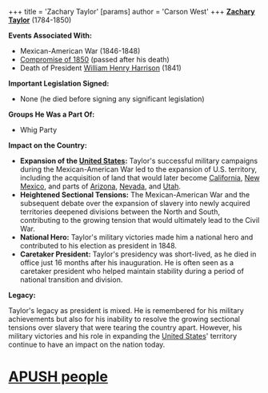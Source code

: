 +++
 title = 'Zachary Taylor'
[params]
	author = 'Carson West'
+++
**[Zachary Taylor](./../zachary-taylor/)** (1784-1850)

**Events Associated With:**

* Mexican-American War (1846-1848)
* [Compromise of 1850](./../compromise-of-1850/) (passed after his death)
* Death of President [William Henry Harrison](./../william-henry-harrison/) (1841)

**Important Legislation Signed:**

* None (he died before signing any significant legislation)

**Groups He Was a Part Of:**

* Whig Party

**Impact on the Country:**

* **Expansion of the [United States](./../united-states/):** Taylor's successful military campaigns during the Mexican-American War led to the expansion of U.S. territory, including the acquisition of land that would later become [California](./../california/), [New Mexico](./../new-mexico/), and parts of [Arizona](./../arizona/), [Nevada](./../nevada/), and [Utah](./../utah/).
* **Heightened Sectional Tensions:** The Mexican-American War and the subsequent debate over the expansion of slavery into newly acquired territories deepened divisions between the North and South, contributing to the growing tension that would ultimately lead to the Civil War.
* **National Hero:** Taylor's military victories made him a national hero and contributed to his election as president in 1848.
* **Caretaker President:** Taylor's presidency was short-lived, as he died in office just 16 months after his inauguration. He is often seen as a caretaker president who helped maintain stability during a period of national transition and division.

**Legacy:**

Taylor's legacy as president is mixed. He is remembered for his military achievements but also for his inability to resolve the growing sectional tensions over slavery that were tearing the country apart. However, his military victories and his role in expanding the [United States](./../united-states/)' territory continue to have an impact on the nation today.
# [APUSH people](./../apush-people/)